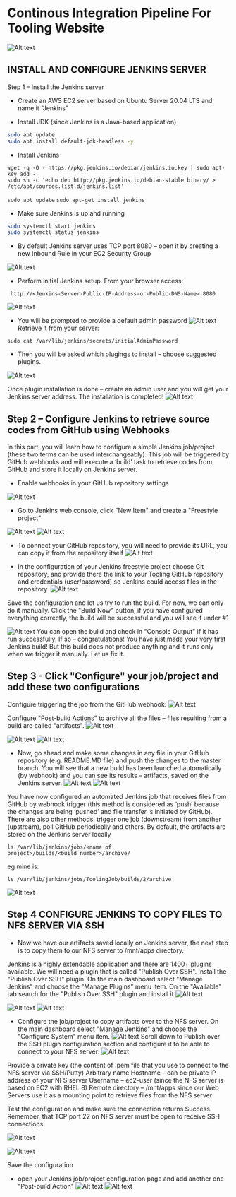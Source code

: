 # Continous Integration Pipeline For Tooling Website
![Alt text](Images/jenkins.png)

## INSTALL AND CONFIGURE JENKINS SERVER
Step 1 – Install the Jenkins server

- Create an AWS EC2 server based on Ubuntu Server 20.04 LTS and name it "Jenkins"

- Install JDK (since Jenkins is a Java-based application)

```sh
sudo apt update
sudo apt install default-jdk-headless -y
```

- Install Jenkins

```
wget -q -O - https://pkg.jenkins.io/debian/jenkins.io.key | sudo apt-key add -
sudo sh -c 'echo deb http://pkg.jenkins.io/debian-stable binary/ > /etc/apt/sources.list.d/jenkins.list'

```
`sudo apt update`
`sudo apt-get install jenkins`


- Make sure Jenkins is up and running
```sh
sudo systemctl start jenkins
sudo systemctl status jenkins
```
- By default Jenkins server uses TCP port 8080 – open it by creating a new Inbound Rule in your EC2 Security Group

![Alt text](Images/jenkins%20SG.png)

- Perform initial Jenkins setup. From your browser access:
```
 http://<Jenkins-Server-Public-IP-Address-or-Public-DNS-Name>:8080
 ```

![Alt text](Images/jenkins%20setup%201.png)


- You will be prompted to provide a default admin password
![Alt text](Images/jenkins%20setup%202.png)
Retrieve it from your server:
```
sudo cat /var/lib/jenkins/secrets/initialAdminPassword
```

- Then you will be asked which plugings to install – choose suggested plugins.

![Alt text](Images/jenkins%20setup%203.png)


Once plugin installation is done – create an admin user and you will get your Jenkins server address.
The installation is completed!
![Alt text](Images/jenkins%20setup%204.png)

## Step 2 – Configure Jenkins to retrieve source codes from GitHub using Webhooks
In this part, you will learn how to configure a simple Jenkins job/project (these two terms can be used interchangeably). This job will be triggered by GitHub webhooks and will execute a ‘build’ task to retrieve codes from GitHub and store it locally on Jenkins server.

- Enable webhooks in your GitHub repository settings

![Alt text](Images/jenkins%20setup%205.png)

- Go to Jenkins web console, click "New Item" and create a "Freestyle project"

![Alt text](Images/jenkins%20setup%206.png)
![Alt text](Images/jenkins%20setup%207.png)

- To connect your GitHub repository, you will need to provide its URL, you can copy it from the repository itself
![Alt text](Images/copy%20gthub%20url%20to%20jenkins.png)


- In the configuration of your Jenkins freestyle project choose Git repository, and provide there the link to your Tooling GitHub repository and credentials (user/password) so Jenkins could access files in the repository.
![Alt text](Images/configure%20freestyle%20project.png)

Save the configuration and let us try to run the build. For now, we can only do it manually.
Click the "Build Now" button, if you have configured everything correctly, the build will be successful and you will see it under #1

![Alt text](Images/jenkins%20setup%2011.png)
You can open the build and check in "Console Output" if it has run successfully.
If so – congratulations! You have just made your very first Jenkins build!
But this build does not produce anything and it runs only when we trigger it manually. Let us fix it.


## Step 3 - Click "Configure" your job/project and add these two configurations
Configure triggering the job from the GitHub webhook:
![Alt text](Images/jenkins%20setup%2012.png)

Configure "Post-build Actions" to archive all the files – files resulting from a build are called "artifacts".
![Alt text](Images/jenkins%20setup%2013.png)

![Alt text](Images/jenkins%20setup%2014.png)
![Alt text](Images/jenkins%20setup%2015.png)

- Now, go ahead and make some changes in any file in your GitHub repository (e.g. README.MD file) and push the changes to the master branch.
You will see that a new build has been launched automatically (by webhook) and you can see its results – artifacts, saved on the Jenkins server.
![Alt text](Images/jenkins%20setup%2016.png)
![Alt text](Images/jenkins%20setup%2017.png)

You have now configured an automated Jenkins job that receives files from GitHub by webhook trigger (this method is considered as ‘push’ because the changes are being ‘pushed’ and file transfer is initiated by GitHub). There are also other methods: trigger one job (downstream) from another (upstream), poll GitHub periodically and others.
By default, the artifacts are stored on the Jenkins server locally

```
ls /var/lib/jenkins/jobs/<name of project>/builds/<build_number>/archive/
```
eg mine is:

```
ls /var/lib/jenkins/jobs/ToolingJob/builds/2/archive

```
![Alt text](Images/jenkins%20setup%2018.png)

## Step 4  CONFIGURE JENKINS TO COPY FILES TO NFS SERVER VIA SSH


- Now we have our artifacts saved locally on Jenkins server, the next step is to copy them to our NFS server to /mnt/apps directory.


Jenkins is a highly extendable application and there are 1400+ plugins available. We will need a plugin that is called "Publish Over SSH".
Install the "Publish Over SSH" plugin.
On the main dashboard select "Manage Jenkins" and choose the "Manage Plugins" menu item.
On the "Available" tab search for the "Publish Over SSH" plugin and install it
![Alt text](Images/jenkins%20setup%2019.png)

![Alt text](Images/jenkins%20setup%2020.png)
![Alt text](Images/jenkins%20setup%2021.png)

- Configure the job/project to copy artifacts over to the NFS server.
On the main dashboard select "Manage Jenkins" and choose the "Configure System" menu item.
![Alt text](Images/jenkins%20setup%2022.png)
Scroll down to Publish over the SSH plugin configuration section and configure it to be able to connect to your NFS server:
![Alt text](Images/jenkins%20setup%2023.png)

Provide a private key (the content of .pem file that you use to connect to the NFS server via SSH/Putty)
Arbitrary name
Hostname – can be private IP address of your NFS server
Username – ec2-user (since the NFS server is based on EC2 with RHEL 8)
Remote directory – /mnt/apps since our Web Servers use it as a mounting point to retrieve files from the NFS server

Test the configuration and make sure the connection returns Success. Remember, that TCP port 22 on NFS server must be open to receive SSH connections.

![Alt text](Images/jenkins%20setup%2024.png)

![Alt text](Images/jenkins%20setup%2025.png)

Save the configuration

- open your Jenkins job/project configuration page and add another one "Post-build Action"
![Alt text](Images/jenkins%20setup%2026.png)
![Alt text](Images/jenkins%20setup%2027.png)